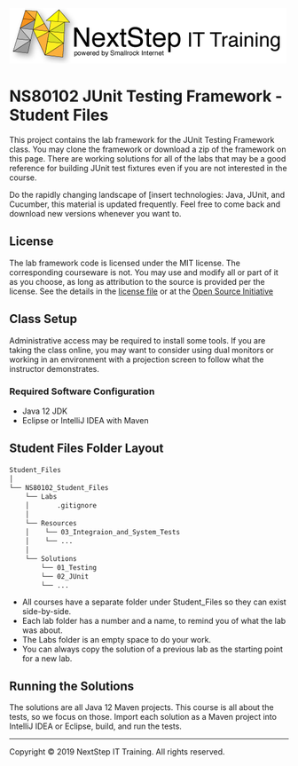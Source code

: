![](.common/nsbanner.png?raw=true)

# NS80102 JUnit Testing Framework - Student Files

This project contains the lab framework for the JUnit Testing Framework class.
You may clone the framework or download a zip of the framework on this page.
There are working solutions for all of the labs that may be a good reference for building JUnit test fixtures even if you are not interested in the course.

Do the rapidly changing landscape of [insert technologies: Java, JUnit, and Cucumber, this material is updated frequently.
Feel free to come back and download new versions whenever you want to.

## License

The lab framework code is licensed under the MIT license. The corresponding courseware is not. You may use and modify all or part of it as you choose, as long as attribution to the source is provided per the license. See the details in the [license file](./LICENSE.md) or at the [Open Source Initiative](https://opensource.org/licenses/MIT)

## Class Setup

Administrative access may be required to install some tools. If you are taking the class online, you may want to consider using dual
monitors or working in an environment with a projection screen to follow what the instructor demonstrates.

### Required Software Configuration

* Java 12 JDK
* Eclipse or IntelliJ IDEA with Maven 

## Student Files Folder Layout

```
Student_Files
│
└── NS80102_Student_Files
    └── Labs
    │       .gitignore
    │ 
    └── Resources
    │    └── 03_Integraion_and_System_Tests
    │    └── ...
    │ 
    └── Solutions
        └── 01_Testing
        └── 02_JUnit
        └── ...
```

* All courses have a separate folder under Student_Files so they can exist side-by-side.
* Each lab folder has a number and a name, to remind you of what the lab was about.
* The Labs folder is an empty space to do your work.
* You can always copy the solution of a previous lab as the starting point for a new lab.

## Running the Solutions

The solutions are all Java 12 Maven projects.
This course is all about the tests, so we focus on those.
Import each solution as a Maven project into IntelliJ IDEA or Eclipse, build, and run the tests.

<hr>
Copyright © 2019 NextStep IT Training. All rights reserved.